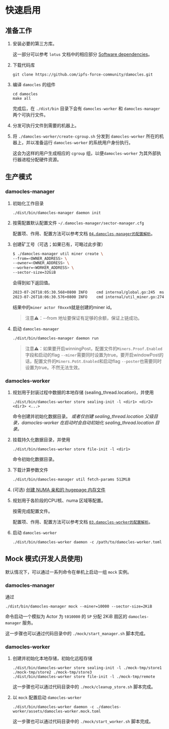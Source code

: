 # 快速启用

## 准备工作

1. 安装必要的第三方库。

   这一部分可以参考 `lotus` 文档中的相应部分 [Software dependencies](https://lotus.filecoin.io/lotus/install/linux/#software-dependencies)。

2. 下载代码库

   ```
   git clone https://github.com/ipfs-force-community/damocles.git
   ```

3. 编译 `damocles` 的组件

   ```
   cd damocles
   make all
   ```

   完成后，在 `./dist/bin` 目录下会有 `damocles-worker` 和 `damocles-manager` 两个可执行文件。

4. 分发可执行文件到需要的机器上。

5. 将 `./damocles-worker/create-cgroup.sh` 分发到 `damocles-worker` 所在的机器上，并以准备运行 `damocles-worker` 的系统用户身份执行。

   这会为这样的用户生成相应的 `cgroup` 组，以便`damocles-worker` 为其外部执行器进程分配硬件资源。

## 生产模式

### damocles-manager

1. 初始化工作目录

   ```
   ./dist/bin/damocles-manager daemon init
   ```

2. 按需配置默认配置文件 `~/.damocles-manager/sector-manager.cfg`

   配置项、作用、配置方法可以参考文档 [`04.damocles-manager的配置解析`](./04.damocles-manager的配置解析.md)。 

3. 创建矿工号（可选；如果已有，可略过此步骤）

   ```bash
   $ ./damocles-manager util miner create \
   --from=<OWNER_ADDRESS> \
   --owner=<OWNER_ADDRESS> \
   --worker=<WORKER_ADDRESS> \
   --sector-size=32GiB
   ```

   会得到如下返回值。

   ```bash
   2023-07-26T18:05:30.568+0800	INFO	cmd	internal/global.go:245	msg state: FillMsg	{"size": "32GiB", "from": "f3slzp2qdxtw44l6decoutkzyc5l4hxxxxxxxxxxxxxxxxxxxxxa", "actor": "f018528", "owner": "f3slzp2qdxtw44l6decoutkzyc5l4hxxxxxxxxxxxxxxxxxxxxxa", "worker": "f3slzp2qdxtw44l6decoutkzyc5l4hxxxxxxxxxxxxxxxxxxxxxa", "mid": "bafy2bzaceb2amcob2z6hwggtgu6de4mjebvaviwr46ew2lh5lkcfmuyvqyvno"}
   2023-07-26T18:06:30.576+0800	INFO	cmd	internal/util_miner.go:274	miner actor: f0xxx9 (f2drcv6746m5ehwxxxxxy)	{"size": "32GiB", "from": "f3slzp2qdxtw44l6decoutkzyc5l4hxxxxxxxxxxxxxxxxxxxxxa", "actor": "f0xxx8", "owner": "f1slzp2qdxtw44l6decoutkzyc5l4hxxxxxxxxxxxxxxxxxxxxxa", "worker": "f3slzp2qdxtw44l6decoutkzyc5l4hxxxxxxxxxxxxxxxxxxxxxa"}
   ```

   结果中的`miner actor f0xxx9`就是创建的miner id。


   > 注意⚠️：--from 地址要保证有足够的余额，保证上链成功。


4. 启动 `damocles-manager`

   ```bash
   ./dist/bin/damocles-manager daemon run
   ```
   
   > 注意⚠️：如果要开启winningPost，配置文件的`Miners.Proof.Enabled`字段和启动的flag `--miner`需要同时设置为true。要开启windowPost的话，配置文件的`Miners.PoSt.Enabled`和启动flag `--poster`也需要同时设置为true。不然无法生效。
   
### damocles-worker

1. 规划用于封装过程中数据的本地存储 (sealing_thread.location)，并使用

   ```
   ./dist/bin/damocles-worker store sealing-init -l <dir1> <dir2> <dir3> <...>
   ```

   命令创建并初始化数据目录。 *或者仅创建 sealing_thread.location 父级目录，damocles-worker 在启动时会自动初始化 sealing_thread.location 目录。*

2. 挂载持久化数据目录，并使用

   ```
   ./dist/bin/damocles-worker store file-init -l <dir1>
   ```

   命令初始化数据目录。

3. 下载计算参数文件

   ```bash
   ./dist/bin/damocles-manager util fetch-params 512MiB
   ```

5. (可选) [创建 NUMA 亲和的 hugepage 内存文件](./15.damocles-worker_PC1_HugeTLB_Pages_支持.md#damocles-worker-pc1-hugetlb-pages-%E6%94%AF%E6%8C%81) 

6. 规划用于各阶段的CPU核、numa 区域等配置。

   按需完成配置文件。

   配置项、作用、配置方法可以参考文档 [`03.damocles-worker的配置解析`](./03.damocles-worker的配置解析.md)。

7. 启动 `damocles-worker`

   ```
   ./dist/bin/damocles-worker daemon -c /path/to/damocles-worker.toml
   ```

   
## Mock 模式(开发人员使用)

默认情况下，可以通过一系列命令在单机上启动一组 `mock` 实例。

### damocles-manager

通过

```
./dist/bin/damocles-manager mock --miner=10000 --sector-size=2KiB
```

命令启动一个模拟为 Actor 为 `t010000`   的 `SP` 分配 2KiB 扇区的 `damocles-manager` 服务。

这一步骤也可以通过代码目录中的 `./mock/start_manager.sh` 脚本完成。

### damocles-worker

1. 创建并初始化本地存储，初始化远程存储

   ```
   ./dist/bin/damocles-worker store sealing-init -l ./mock-tmp/store1 ./mock-tmp/store2 ./mock-tmp/store3
   ./dist/bin/damocles-worker store file-init -l ./mock-tmp/remote
   ```

   这一步骤也可以通过代码目录中的 `./mock/cleanup_store.sh` 脚本完成。

2. 以 `mock` 配置启动 `damocles-worker`

   ```
   ./dist/bin/damocles-worker daemon -c ./damocles-worker/assets/damocles-worker.mock.toml
   ```

   这一步骤也可以通过代码目录中的 `./mock/start_worker.sh` 脚本完成。
